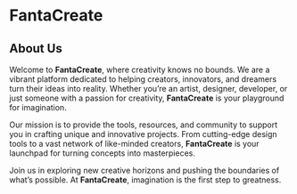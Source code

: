 # FantaCreate

## About Us

Welcome to **FantaCreate**, where creativity knows no bounds. We are a vibrant platform dedicated to helping creators, innovators, and dreamers turn their ideas into reality. Whether you’re an artist, designer, developer, or just someone with a passion for creativity, **FantaCreate** is your playground for imagination.

Our mission is to provide the tools, resources, and community to support you in crafting unique and innovative projects. From cutting-edge design tools to a vast network of like-minded creators, **FantaCreate** is your launchpad for turning concepts into masterpieces.

Join us in exploring new creative horizons and pushing the boundaries of what’s possible. At **FantaCreate**, imagination is the first step to greatness.
